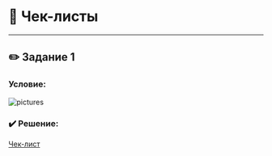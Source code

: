 # 📝 Чек-листы

---

## ✏️ Задание 1
### Условие: 
![pictures](https://github.com/kulichkinayuliya/Check-List/blob/main/add/Чек-лист%20для%20формы%20регистрации_page-0001.jpg)

### ✔️ Решение:
[Чек-лист](https://docs.google.com/spreadsheets/d/1Mt9OptCwbKSCGniPV0fkMc1qkymhBjOrIgSFxQUTqb4/edit#gid=24898421)
